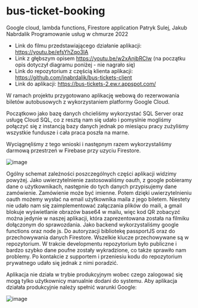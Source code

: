 # bus-ticket-booking
Google cloud, lambda functions, Firestore application
Patryk Sulej, Jakub Nabrdalik Programowanie usług w chmurze 2022

+ Link do filmu przedstawiającego działanie aplikacji: https://youtu.be/efsYhZqo3IA
+ Link z głębszym opisem https://youtu.be/w2xAnjbRCIw (na początku opis dotyczył diagramu poniżej - nie nagrało się)
+ Link do repozytorium z częścią klienta aplikacji: https://github.com/jnabrdalik/bus-tickets-client
+ Link do aplikacji: https://bus-tickets-2.ew.r.appspot.com/

W ramach projektu przygotowano aplikację webową do rezerwowania biletów autobusowych z wykorzystaniem platformy Google Cloud.

Początkowo jako bazę danych chcieliśmy wykorzystać SQL Server oraz usługę Cloud SQL, co z resztą nam się udało i pomyslnie mogliśmy połączyć się z instancją bazy danych jednak po miesiącu pracy zużyliśmy wszystkie fundusze i cała praca poszła na marne. 

Wyciągnęliśmy z tego wnioski i następnym razem wykorzystaliśmy darmową przestrzeń w Firebase przy uzyciu Firestore. 

![image](https://user-images.githubusercontent.com/55952226/149424023-1b14e9d2-8ad4-48ef-82f2-e897120f1215.png)

Ogólny schemat zależności poszczególnych części aplikacji widzimy powyżej.
Jako uwierzytelnienie zastosowaliśmy oauth, z google pobieramy dane o użytkownikach, następnie do tych danych przypisujemy dane zamówienie. Zamówienie może być imienne. Potem dzięki uwierzytelnieniu oauth możemy wysłać na email użytkownika maila z jego biletem. Niestety nie udało nam się zaimplementować załączania plików do maili, a gmail blokuje wyświetlanie obrazów base64 w mailu, więc kod QR zobacyzć można jedynie w naszej aplikacji, która zaprezentowana została na filmiku dołączonym do sprawozdania. Jako backend wykorzystaliśmy google functions oraz node js. Do autoryzacji bibliotekę passportJS oraz do przechowywania danych Firestore. Wszelkie klucze przechowywane są w repozytorium. W trakcie developmentu repozytorium było publiczne i bardzo szybko dane poufne zostały wykradzione, co także sprawiło nam problemy. Po kontakcie z supportem i przeniesiu kodu do repozytorium prywatnego udało się jednak z nimi poradzić. 

Aplikacja nie działa w trybie produkcyjnym wobec czego zalogować się mogą tylko użytkownicy manualnie dodani do systemu. Aby aplikacja działała produkcyjnie należy spełnić warunki Google:

![image](https://user-images.githubusercontent.com/55952226/149425869-c7ca0669-d61b-4bc0-a779-6ff911616f8a.png)

